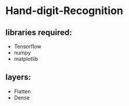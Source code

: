 # Hand-digit-Recognition

## libraries required:
* Tensorflow
* numpy
* matplotlib

## layers:
* Flatten
* Dense
